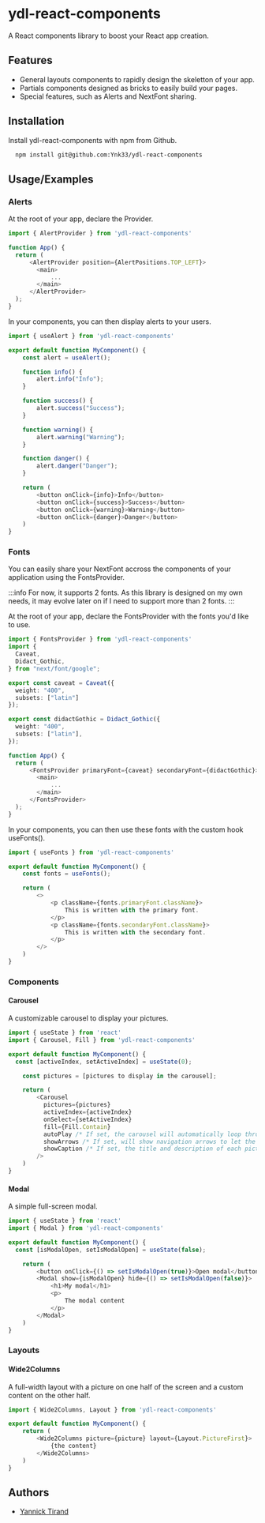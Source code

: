 
# ydl-react-components

A React components library to boost your React app creation.

## Features

- General layouts components to rapidly design the skeletton of your app.
- Partials components designed as bricks to easily build your pages.
- Special features, such as Alerts and NextFont sharing.

## Installation

Install ydl-react-components with npm from Github.

```bash
  npm install git@github.com:Ynk33/ydl-react-components
```

## Usage/Examples

### Alerts

At the root of your app, declare the Provider.

```typescript
import { AlertProvider } from 'ydl-react-components'

function App() {
  return (
      <AlertProvider position={AlertPositions.TOP_LEFT}>
        <main>
            ...
        </main>
      </AlertProvider>
  );
}
```

In your components, you can then display alerts to your users.

```typescript
import { useAlert } from 'ydl-react-components'

export default function MyComponent() {
    const alert = useAlert();

    function info() {
        alert.info("Info");
    }

    function success() {
        alert.success("Success");
    }

    function warning() {
        alert.warning("Warning");
    }

    function danger() {
        alert.danger("Danger");
    }

    return (
        <button onClick={info}>Info</button>
        <button onClick={success}>Success</button>
        <button onClick={warning}>Warning</button>
        <button onClick={danger}>Danger</button>
    )
}
```

### Fonts

You can easily share your NextFont accross the components of your application using the FontsProvider.

:::info
For now, it supports 2 fonts. As this library is designed on my own needs, it may evolve later on if I need to support more than 2 fonts.
:::

At the root of your app, declare the FontsProvider with the fonts you'd like to use.

```typescript
import { FontsProvider } from 'ydl-react-components'
import {
  Caveat,
  Didact_Gothic,
} from "next/font/google";

export const caveat = Caveat({
  weight: "400",
  subsets: ["latin"]
});

export const didactGothic = Didact_Gothic({
  weight: "400",
  subsets: ["latin"],
});

function App() {
  return (
      <FontsProvider primaryFont={caveat} secondaryFont={didactGothic}>
        <main>
            ...
        </main>
      </FontsProvider>
  );
}
```

In your components, you can then use these fonts with the custom hook useFonts().

```typescript
import { useFonts } from 'ydl-react-components'

export default function MyComponent() {
    const fonts = useFonts();

    return (
        <>
            <p className={fonts.primaryFont.className}>
                This is written with the primary font.
            </p>
            <p className={fonts.secondaryFont.className}>
                This is written with the secondary font.
            </p>
        </>
    )
}
```

### Components

#### Carousel

A customizable carousel to display your pictures.

```typescript
import { useState } from 'react'
import { Carousel, Fill } from 'ydl-react-components'

export default function MyComponent() {
  const [activeIndex, setActiveIndex] = useState(0);

    const pictures = [pictures to display in the carousel];

    return (
        <Carousel
          pictures={pictures}
          activeIndex={activeIndex}
          onSelect={setActiveIndex}
          fill={Fill.Contain}
          autoPlay /* If set, the carousel will automatically loop through the pictures  */
          showArrows /* If set, will show navigation arrows to let the user navigate */
          showCaption /* If set, the title and description of each picture will be displayed */
        />
    )
}
```

#### Modal

A simple full-screen modal.

```typescript
import { useState } from 'react'
import { Modal } from 'ydl-react-components'

export default function MyComponent() {
  const [isModalOpen, setIsModalOpen] = useState(false);

    return (
        <button onClick={() => setIsModalOpen(true)}>Open modal</button>
        <Modal show={isModalOpen} hide={() => setIsModalOpen(false)}>
            <h1>My modal</h1>
            <p>
                The modal content
            </p>
        </Modal>
    )
}
```

### Layouts

#### Wide2Columns

A full-width layout with a picture on one half of the screen and a custom content on the other half.

```typescript
import { Wide2Columns, Layout } from 'ydl-react-components'

export default function MyComponent() {
    return (
        <Wide2Columns picture={picture} layout={Layout.PictureFirst}>
            {the content}
        </Wide2Columns>
    )
}
```

## Authors

- [Yannick Tirand](https://www.github.com/Ynk33)
